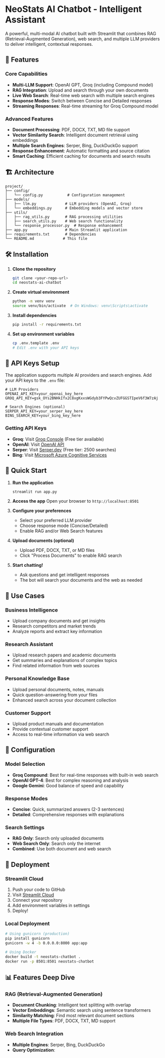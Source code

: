 # NeoStats AI Chatbot - Intelligent Assistant

A powerful, multi-modal AI chatbot built with Streamlit that combines RAG (Retrieval-Augmented Generation), web search, and multiple LLM providers to deliver intelligent, contextual responses.

## 🚀 Features

### Core Capabilities
- **Multi-LLM Support**: OpenAI GPT, Groq (including Compound model)
- **RAG Integration**: Upload and search through your own documents
- **Live Web Search**: Real-time web search with multiple search engines
- **Response Modes**: Switch between Concise and Detailed responses
- **Streaming Responses**: Real-time streaming for Groq Compound model

### Advanced Features
- **Document Processing**: PDF, DOCX, TXT, MD file support
- **Vector Similarity Search**: Intelligent document retrieval using embeddings
- **Multiple Search Engines**: Serper, Bing, DuckDuckGo support
- **Response Enhancement**: Automatic formatting and source citation
- **Smart Caching**: Efficient caching for documents and search results

## 🏗️ Architecture

```
project/
├── config/
│   └── config.py           # Configuration management
├── models/
│   ├── llm.py             # LLM providers (OpenAI, Groq)
│   └── embeddings.py      # Embedding models and vector store
├── utils/
│   ├── rag_utils.py       # RAG processing utilities
│   ├── search_utils.py    # Web search functionality
│   └── response_processor.py  # Response enhancement
├── app.py                 # Main Streamlit application
├── requirements.txt       # Dependencies
└── README.md             # This file
```

## 🛠️ Installation

1. **Clone the repository**
   ```bash
   git clone <your-repo-url>
   cd neostats-ai-chatbot
   ```

2. **Create virtual environment**
   ```bash
   python -m venv venv
   source venv/bin/activate  # On Windows: venv\Scripts\activate
   ```

3. **Install dependencies**
   ```bash
   pip install -r requirements.txt
   ```

4. **Set up environment variables**
   ```bash
   cp .env.template .env
   # Edit .env with your API keys
   ```

## 🔑 API Keys Setup

The application supports multiple AI providers and search engines. Add your API keys to the `.env` file:

```env
# LLM Providers
OPENAI_API_KEY=your_openai_key_here
GROQ_API_KEY=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

# Search Engines (optional)
SERPER_API_KEY=your_serper_key_here
BING_SEARCH_KEY=your_bing_key_here
```

### Getting API Keys

- **Groq**: Visit [Groq Console](https://console.groq.com/) (Free tier available)
- **OpenAI**: Visit [OpenAI API](https://platform.openai.com/api-keys)
- **Serper**: Visit [Serper.dev](https://serper.dev/) (Free tier: 2500 searches)
- **Bing**: Visit [Microsoft Azure Cognitive Services](https://portal.azure.com/)

## 🚀 Quick Start

1. **Run the application**
   ```bash
   streamlit run app.py
   ```

2. **Access the app**
   Open your browser to `http://localhost:8501`

3. **Configure your preferences**
   - Select your preferred LLM provider
   - Choose response mode (Concise/Detailed)
   - Enable RAG and/or Web Search features

4. **Upload documents (optional)**
   - Upload PDF, DOCX, TXT, or MD files
   - Click "Process Documents" to enable RAG search

5. **Start chatting!**
   - Ask questions and get intelligent responses
   - The bot will search your documents and the web as needed

## 🎯 Use Cases

### Business Intelligence
- Upload company documents and get insights
- Research competitors and market trends
- Analyze reports and extract key information

### Research Assistant
- Upload research papers and academic documents
- Get summaries and explanations of complex topics
- Find related information from web sources

### Personal Knowledge Base
- Upload personal documents, notes, manuals
- Quick question-answering from your files
- Enhanced search across your document collection

### Customer Support
- Upload product manuals and documentation
- Provide contextual customer support
- Access to real-time information via web search

## 🔧 Configuration

### Model Selection
- **Groq Compound**: Best for real-time responses with built-in web search
- **OpenAI GPT-4**: Best for complex reasoning and analysis
- **Google Gemini**: Good balance of speed and capability

### Response Modes
- **Concise**: Quick, summarized answers (2-3 sentences)
- **Detailed**: Comprehensive responses with explanations

### Search Settings
- **RAG Only**: Search only uploaded documents
- **Web Search Only**: Search only the internet
- **Combined**: Use both document and web search

## 🚀 Deployment

### Streamlit Cloud
1. Push your code to GitHub
2. Visit [Streamlit Cloud](https://streamlit.io/cloud)
3. Connect your repository
4. Add environment variables in settings
5. Deploy!

### Local Deployment
```bash
# Using gunicorn (production)
pip install gunicorn
gunicorn -w 4 -b 0.0.0.0:8000 app:app

# Using Docker
docker build -t neostats-chatbot .
docker run -p 8501:8501 neostats-chatbot
```

## 📊 Features Deep Dive

### RAG (Retrieval-Augmented Generation)
- **Document Chunking**: Intelligent text splitting with overlap
- **Vector Embeddings**: Semantic search using sentence transformers
- **Similarity Matching**: Find most relevant document sections
- **Multiple File Types**: PDF, DOCX, TXT, MD support

### Web Search Integration
- **Multiple Engines**: Serper, Bing, DuckDuckGo
- **Query Optimization**: